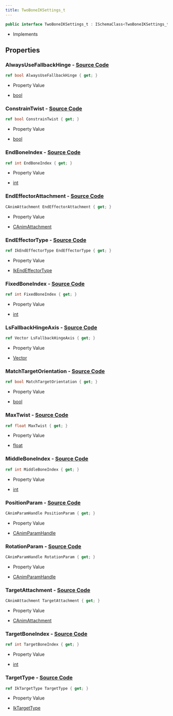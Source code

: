 ```yaml
---
title: TwoBoneIKSettings_t
---
```


```csharp
public interface TwoBoneIKSettings_t : ISchemaClass<TwoBoneIKSettings_t>, ISchemaField, ISchemaClass, INativeHandle
```

- Implements

## Properties

### **AlwaysUseFallbackHinge** - [Source Code](https://github.com/swiftly-solution/swiftlys2/blob/main/managed/src/SwiftlyS2.Generated/Schemas/Interfaces/TwoBoneIKSettings_t.cs#L30)

```csharp
ref bool AlwaysUseFallbackHinge { get; }
```

- Property Value

- [bool](https://learn.microsoft.com/dotnet/api/system.boolean)

### **ConstrainTwist** - [Source Code](https://github.com/swiftly-solution/swiftlys2/blob/main/managed/src/SwiftlyS2.Generated/Schemas/Interfaces/TwoBoneIKSettings_t.cs#L42)

```csharp
ref bool ConstrainTwist { get; }
```

- Property Value

- [bool](https://learn.microsoft.com/dotnet/api/system.boolean)

### **EndBoneIndex** - [Source Code](https://github.com/swiftly-solution/swiftlys2/blob/main/managed/src/SwiftlyS2.Generated/Schemas/Interfaces/TwoBoneIKSettings_t.cs#L38)

```csharp
ref int EndBoneIndex { get; }
```

- Property Value

- [int](https://learn.microsoft.com/dotnet/api/system.int32)

### **EndEffectorAttachment** - [Source Code](https://github.com/swiftly-solution/swiftlys2/blob/main/managed/src/SwiftlyS2.Generated/Schemas/Interfaces/TwoBoneIKSettings_t.cs#L18)

```csharp
CAnimAttachment EndEffectorAttachment { get; }
```

- Property Value

- [CAnimAttachment](/docs/api/shared/schemadefinitions/canimattachment)

### **EndEffectorType** - [Source Code](https://github.com/swiftly-solution/swiftlys2/blob/main/managed/src/SwiftlyS2.Generated/Schemas/Interfaces/TwoBoneIKSettings_t.cs#L16)

```csharp
ref IkEndEffectorType EndEffectorType { get; }
```

- Property Value

- [IkEndEffectorType](/docs/api/shared/schemadefinitions/ikendeffectortype)

### **FixedBoneIndex** - [Source Code](https://github.com/swiftly-solution/swiftlys2/blob/main/managed/src/SwiftlyS2.Generated/Schemas/Interfaces/TwoBoneIKSettings_t.cs#L34)

```csharp
ref int FixedBoneIndex { get; }
```

- Property Value

- [int](https://learn.microsoft.com/dotnet/api/system.int32)

### **LsFallbackHingeAxis** - [Source Code](https://github.com/swiftly-solution/swiftlys2/blob/main/managed/src/SwiftlyS2.Generated/Schemas/Interfaces/TwoBoneIKSettings_t.cs#L32)

```csharp
ref Vector LsFallbackHingeAxis { get; }
```

- Property Value

- [Vector](/docs/api/shared/natives/vector)

### **MatchTargetOrientation** - [Source Code](https://github.com/swiftly-solution/swiftlys2/blob/main/managed/src/SwiftlyS2.Generated/Schemas/Interfaces/TwoBoneIKSettings_t.cs#L40)

```csharp
ref bool MatchTargetOrientation { get; }
```

- Property Value

- [bool](https://learn.microsoft.com/dotnet/api/system.boolean)

### **MaxTwist** - [Source Code](https://github.com/swiftly-solution/swiftlys2/blob/main/managed/src/SwiftlyS2.Generated/Schemas/Interfaces/TwoBoneIKSettings_t.cs#L44)

```csharp
ref float MaxTwist { get; }
```

- Property Value

- [float](https://learn.microsoft.com/dotnet/api/system.single)

### **MiddleBoneIndex** - [Source Code](https://github.com/swiftly-solution/swiftlys2/blob/main/managed/src/SwiftlyS2.Generated/Schemas/Interfaces/TwoBoneIKSettings_t.cs#L36)

```csharp
ref int MiddleBoneIndex { get; }
```

- Property Value

- [int](https://learn.microsoft.com/dotnet/api/system.int32)

### **PositionParam** - [Source Code](https://github.com/swiftly-solution/swiftlys2/blob/main/managed/src/SwiftlyS2.Generated/Schemas/Interfaces/TwoBoneIKSettings_t.cs#L26)

```csharp
CAnimParamHandle PositionParam { get; }
```

- Property Value

- [CAnimParamHandle](/docs/api/shared/schemadefinitions/canimparamhandle)

### **RotationParam** - [Source Code](https://github.com/swiftly-solution/swiftlys2/blob/main/managed/src/SwiftlyS2.Generated/Schemas/Interfaces/TwoBoneIKSettings_t.cs#L28)

```csharp
CAnimParamHandle RotationParam { get; }
```

- Property Value

- [CAnimParamHandle](/docs/api/shared/schemadefinitions/canimparamhandle)

### **TargetAttachment** - [Source Code](https://github.com/swiftly-solution/swiftlys2/blob/main/managed/src/SwiftlyS2.Generated/Schemas/Interfaces/TwoBoneIKSettings_t.cs#L22)

```csharp
CAnimAttachment TargetAttachment { get; }
```

- Property Value

- [CAnimAttachment](/docs/api/shared/schemadefinitions/canimattachment)

### **TargetBoneIndex** - [Source Code](https://github.com/swiftly-solution/swiftlys2/blob/main/managed/src/SwiftlyS2.Generated/Schemas/Interfaces/TwoBoneIKSettings_t.cs#L24)

```csharp
ref int TargetBoneIndex { get; }
```

- Property Value

- [int](https://learn.microsoft.com/dotnet/api/system.int32)

### **TargetType** - [Source Code](https://github.com/swiftly-solution/swiftlys2/blob/main/managed/src/SwiftlyS2.Generated/Schemas/Interfaces/TwoBoneIKSettings_t.cs#L20)

```csharp
ref IkTargetType TargetType { get; }
```

- Property Value

- [IkTargetType](/docs/api/shared/schemadefinitions/iktargettype)

